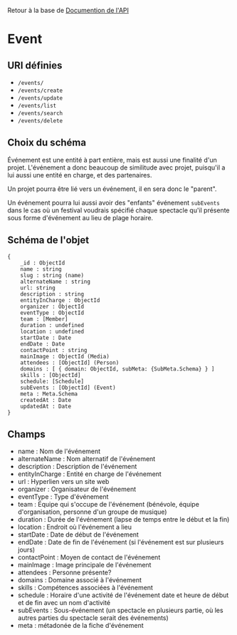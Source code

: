 Retour à la base de [Documention de l'API](readme.md)

# Event

## URI définies
- `/events/`
- `/events/create`
- `/events/update`
- `/events/list`
- `/events/search`
- `/events/delete`


## Choix du schéma
Événement est une entité à part entière, mais est aussi une finalité d'un projet. L'événement a donc beaucoup de similitude avec projet, puisqu'il a lui aussi une entité en charge, et des partenaires.

Un projet pourra être lié vers un événement, il en sera donc le "parent".

Un événement pourra lui aussi avoir des "enfants" événement `subEvents` dans le cas où un festival voudrais spécifié chaque spectacle qu'il présente sous forme d'événement au lieu de plage horaire.


## Schéma de l'objet 
```
{
    _id : ObjectId
    name : string
    slug : string (name)
    alternateName : string
    url: string
    description : string
    entityInCharge : ObjectId
    organizer : ObjectId
    eventType : ObjectId
    team : [Member]
    duration : undefined
    location : undefined
    startDate : Date
    endDate : Date
    contactPoint : string
    mainImage : ObjectId (Media)
    attendees : [ObjectId] (Person)
    domains : [ { domain: ObjectId, subMeta: {SubMeta.Schema} } ]
    skills : [ObjectId]
    schedule: [Schedule]
    subEvents : [ObjectId] (Event)
    meta : Meta.Schema
    createdAt : Date
    updatedAt : Date
}
```
## Champs
- name : Nom de l'événement
- alternateName : Nom alternatif de l'événement
- description : Description de l'événement
- entityInCharge : Entité en charge de l'événement
- url : Hyperlien vers un site web
- organizer : Organisateur de l'événement
- eventType : Type d'événement
- team : Équipe qui s'occupe de l'événement (bénévole, équipe d'organisation, personne d'un groupe de musique)
- duration : Durée de l'événement (lapse de temps entre le début et la fin)
- location : Endroit où l'événement a lieu
- startDate : Date de début de l'événement
- endDate : Date de fin de l'événement (si l'événement est sur plusieurs jours)
- contactPoint : Moyen de contact de l'événement
- mainImage : Image principale de l'événement
- attendees : Personne présente?
- domains : Domaine associé à l'événement
- skills : Compétences associées à l'événement
- schedule : Horaire d'une activité de l'événement date et heure de début et de fin avec un nom d'activité
- subEvents : Sous-événement (un spectacle en plusieurs partie, où les autres parties du spectacle serait des événements)
- meta : métadonée de la fiche d'événement






